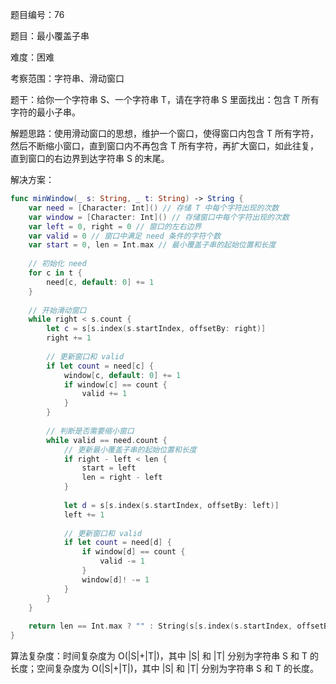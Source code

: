 题目编号：76

题目：最小覆盖子串

难度：困难

考察范围：字符串、滑动窗口

题干：给你一个字符串 S、一个字符串 T，请在字符串 S 里面找出：包含 T 所有字符的最小子串。

解题思路：使用滑动窗口的思想，维护一个窗口，使得窗口内包含 T 所有字符，然后不断缩小窗口，直到窗口内不再包含 T 所有字符，再扩大窗口，如此往复，直到窗口的右边界到达字符串 S 的末尾。

解决方案：

```swift
func minWindow(_ s: String, _ t: String) -> String {
    var need = [Character: Int]() // 存储 T 中每个字符出现的次数
    var window = [Character: Int]() // 存储窗口中每个字符出现的次数
    var left = 0, right = 0 // 窗口的左右边界
    var valid = 0 // 窗口中满足 need 条件的字符个数
    var start = 0, len = Int.max // 最小覆盖子串的起始位置和长度
    
    // 初始化 need
    for c in t {
        need[c, default: 0] += 1
    }
    
    // 开始滑动窗口
    while right < s.count {
        let c = s[s.index(s.startIndex, offsetBy: right)]
        right += 1
        
        // 更新窗口和 valid
        if let count = need[c] {
            window[c, default: 0] += 1
            if window[c] == count {
                valid += 1
            }
        }
        
        // 判断是否需要缩小窗口
        while valid == need.count {
            // 更新最小覆盖子串的起始位置和长度
            if right - left < len {
                start = left
                len = right - left
            }
            
            let d = s[s.index(s.startIndex, offsetBy: left)]
            left += 1
            
            // 更新窗口和 valid
            if let count = need[d] {
                if window[d] == count {
                    valid -= 1
                }
                window[d]! -= 1
            }
        }
    }
    
    return len == Int.max ? "" : String(s[s.index(s.startIndex, offsetBy: start)..<s.index(s.startIndex, offsetBy: start+len)])
}
```

算法复杂度：时间复杂度为 O(|S|+|T|)，其中 |S| 和 |T| 分别为字符串 S 和 T 的长度；空间复杂度为 O(|S|+|T|)，其中 |S| 和 |T| 分别为字符串 S 和 T 的长度。